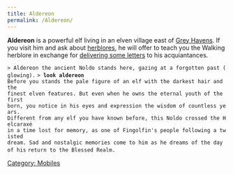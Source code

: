```yaml
---
title: Aldereon
permalink: /Aldereon/
---
```


**Aldereon** is a powerful elf living in an elven village east of [Grey
Havens](Grey_Havens "wikilink"). If you visit him and ask about
[herblores](herblore "wikilink"), he will offer to teach you the Walking
herblore in exchange for [delivering some
letters](Quest#Aldereon_the_Wise "wikilink") to his acquiantances.

`> Aldereon the ancient Noldo stands here, gazing at a forgotten past (glowing).`
`> `**`look aldereon`**
`Before you stands the pale figure of an elf with the darkest hair and the`
`finest elven features. But even when he owns the eternal youth of the first`
`born, you notice in his eyes and expression the wisdom of countless years.`
`Different from any elf you have known before, this Noldo crossed the Helcaraxė`
`in a time lost for memory, as one of Fingolfin's people following a twisted`
`dream. Sad and nostalgic memories come to him as he dreams of the day of his`
`return to the Blessed Realm.`

[Category: Mobiles](Category:_Mobiles "wikilink")